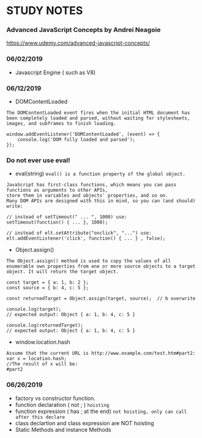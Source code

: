 # STUDY NOTES

### Advanced JavaScript Concepts by Andrei Neagoie
https://www.udemy.com/advanced-javascript-concepts/

### 06/02/2019
- Javascript Engine ( such as V8)
### 06/12/2019
- DOMContentLoaded
```
The DOMContentLoaded event fires when the initial HTML document has been completely loaded and parsed, without waiting for stylesheets, images, and subframes to finish loading.

window.addEventListener('DOMContentLoaded', (event) => {
    console.log('DOM fully loaded and parsed');
});

```
### Do not ever use eval!
- eval(string)  ```eval() is a function property of the global object.```
```
JavaScript has first-class functions, which means you can pass functions as arguments to other APIs, 
store them in variables and objects' properties, and so on. 
Many DOM APIs are designed with this in mind, so you can (and should) write:

// instead of setTimeout(" ... ", 1000) use:
setTimeout(function() { ... }, 1000); 

// instead of elt.setAttribute("onclick", "...") use:
elt.addEventListener('click', function() { ... } , false);
```
- Object.assign()
```
The Object.assign() method is used to copy the values of all enumerable own properties from one or more source objects to a target object. It will return the target object.

const target = { a: 1, b: 2 };
const source = { b: 4, c: 5 };

const returnedTarget = Object.assign(target, source);  // b overwrite

console.log(target);
// expected output: Object { a: 1, b: 4, c: 5 }

console.log(returnedTarget);
// expected output: Object { a: 1, b: 4, c: 5 }

```
- window.location.hash
```
Assume that the current URL is http://www.example.com/test.htm#part2:
var x = location.hash;
//The result of x will be:
#part2
```
### 06/26/2019
- factory vs constructor function.
- function declaration ( not ; ) ```hoisting```
- function expression ( has ; at the end) ```not hoisting, only can call after this declare```
- class declartion and class expression are NOT hoisting
- Static Methods and instance Methods
